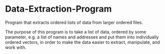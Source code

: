# Data-Extraction-Program
Program that extracts ordered lists of data from larger ordered files.


The purpose of this program is to take a list of data, ordered by some parameter, e.g. a list of names and addresses and put them into individually ordered vectors, in order to make the data easier to extract, manipulate, and work with.

